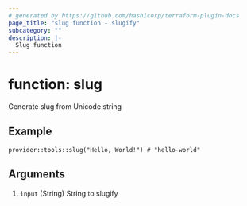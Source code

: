```yaml
---
# generated by https://github.com/hashicorp/terraform-plugin-docs
page_title: "slug function - slugify"
subcategory: ""
description: |-
  Slug function
---
```


# function: slug

Generate slug from Unicode string

## Example

```text
provider::tools::slug("Hello, World!") # "hello-world"
```

## Arguments

<!-- arguments generated by tfplugindocs -->
1. `input` (String) String to slugify

